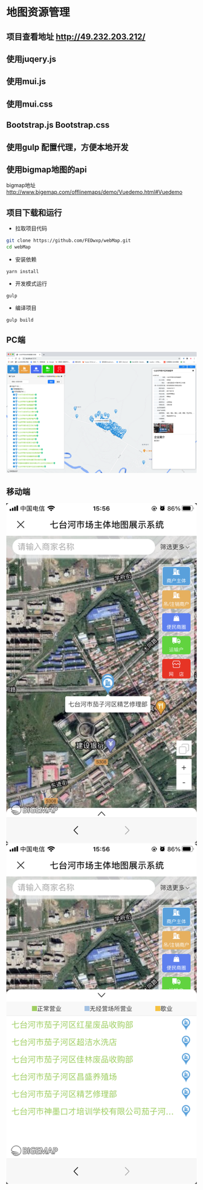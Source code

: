 <!--
 * @Author: your name
 * @Date: 2019-12-27 17:40:59
 * @LastEditTime: 2021-01-07 16:00:35
 * @LastEditors: Please set LastEditors
 * @Description: In User Settings Edit
 * @FilePath: /ant-wt/Users/fedwxp/Desktop/dev work/webMap/README.md
-->
# 地图资源管理

## 项目查看地址  http://49.232.203.212/
## 使用juqery.js 
## 使用mui.js 
## 使用mui.css 
## Bootstrap.js Bootstrap.css
## 使用gulp 配置代理，方便本地开发
## 使用bigmap地图的api 
bigmap地址  http://www.bigemap.com/offlinemaps/demo/Vuedemo.html#Vuedemo


项目下载和运行
----

- 拉取项目代码
```bash
git clone https://github.com/FEDwxp/webMap.git
cd webMap
```

- 安装依赖
```
yarn install
```

- 开发模式运行
```
gulp
```

- 编译项目
```
gulp build
```
## PC端
 ![image](https://github.com/FEDwxp/webMap/blob/main/public/pc.png)
## 移动端

 ![image](https://github.com/FEDwxp/webMap/blob/main/public/phone.png)
 ![image](https://github.com/FEDwxp/webMap/blob/main/public/phone1.png)